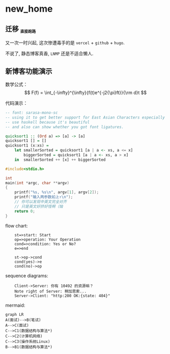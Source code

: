 # new_home


## 迁移 <sub><small><small>直接跑路</small></small></sub>

又一次一时兴起, 这次惨遭毒手的是 `vercel` + `github` + `hugo`.

不说了, 静态博客真香, <abbr>`LNMP`</abbr> 还是不适合懒人.

## 新博客功能演示

数学公式：
$$
    F(f) = \int_{-\infty}^{\infty}{f(t)e^{-j2{\pi}ft}}{\rm d}t
$$

代码演示：

```haskell
-- font: sarasa-mono-sc
-- using it to get better support for East Asian Characters especially Simplified Chinese.
-- use haskell because it's beautiful
-- and also can show whether you got font ligatures.

quicksort1 :: (Ord a) => [a] -> [a]
quicksort1 [] = []
quicksort1 (x:xs) =
    let smallerSorted = quicksort1 [a | a <- xs, a <= x]
        biggerSorted = quicksort1 [a | a <- xs, a > x]
    in  smallerSorted ++ [x] ++ biggerSorted

```

```c
#include<stdio.h>

int
main(int *argc, char **argv)
{
    printf("%s, %s\n", argv[1], argv[2]);
    printf("输入两参数如上↑\n");
    // 你可以发现中英文完全对齐
    // 只是英文好挤好怪啊（恼
    return 0;
}
```

flow chart:

```flow
    st=>start: Start
    op=>operation: Your Operation
    cond=>condition: Yes or No?
    e=>end

    st->op->cond
    cond(yes)->e
    cond(no)->op
```

sequence diagrams:

```sequence
    Client->Server: 你有 10492 的资源嘛？
    Note right of Server: 稍加思索...
    Server->Client: "http:200 OK:{state: 404}"
```

mermaid: 

```mermaid
graph LR
A(面试)-->B(笔试)
A-->C(面试)
C-->C1(数据结构与算法*)
C-->C2(计算机网络)
C-->C3(操作系统Linux)
B-->B1(数据结构与算法*)
```

